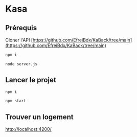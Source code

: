# Kasa

## Prérequis

Cloner l'API
[https://github.com/EfreiBdx/KaBack/tree/main](https://github.com/EfreiBdx/KaBack/tree/main)

```bash
npm i
```
```bash
node server.js
```

## Lancer le projet

```bash
npm i
```
```bash
npm start
```

## Trouver un logement

[http://localhost:4200/](http://localhost:4200/)
